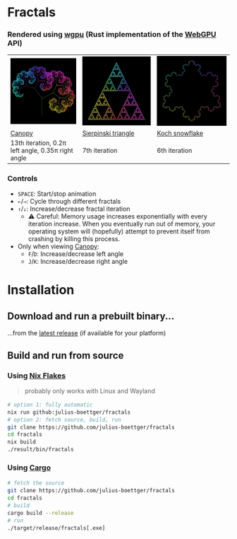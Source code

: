 # Fractals
### Rendered using [wgpu](https://wgpu.rs/) (Rust implementation of the [WebGPU](https://www.w3.org/TR/webgpu/) API)

<table>
  <tr>
    <td><img src=".github/assets/canopy.png"/></th>
    <td><img src=".github/assets/sierpinski_triangle.png"/></th>
    <td><img src=".github/assets/koch_snowflake.png"/></th>
  </tr>
  <tr>
    <td><a href="https://en.wikipedia.org/wiki/Fractal_canopy">Canopy</a></td>
    <td><a href="https://en.wikipedia.org/wiki/Sierpi%C5%84ski_triangle">Sierpinski triangle</a></td>
    <td><a href="https://en.wikipedia.org/wiki/Koch_snowflake">Koch snowflake</a></td>
  </tr>
  <tr>
    <td>13th iteration, 0.2π left angle, 0.35π right angle</td>
    <td>7th iteration</td>
    <td>6th iteration</td>
  </tr>
</table>

### Controls

- `SPACE`: Start/stop animation
- `←`/`→`: Cycle through different fractals
- `↑`/`↓`: Increase/decrease fractal iteration
  - ⚠️ Careful: Memory usage increases exponentially with every iteration increase. When you eventually run out of memory, your operating system will (hopefully) attempt to prevent itself from crashing by killing this process.
- Only when viewing [Canopy](https://en.wikipedia.org/wiki/Fractal_canopy):
  - `F`/`D`: Increase/decrease left angle
  - `J`/`K`: Increase/decrease right angle

# Installation

## Download and run a prebuilt binary...

...from the [latest release](https://github.com/julius-boettger/fractals/releases/latest) (if available for your platform)

## Build and run from source

### Using [Nix Flakes](https://wiki.nixos.org/wiki/Flakes)
> probably only works with Linux and Wayland
```sh
# option 1: fully automatic
nix run github:julius-boettger/fractals
# option 2: fetch source, build, run
git clone https://github.com/julius-boettger/fractals
cd fractals
nix build
./result/bin/fractals
```

### Using [Cargo](https://doc.rust-lang.org/cargo/getting-started/installation.html)
```sh
# fetch the source
git clone https://github.com/julius-boettger/fractals
cd fractals
# build
cargo build --release
# run
./target/release/fractals[.exe]
```
